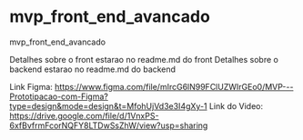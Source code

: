 # mvp_front_end_avancado
mvp_front_end_avancado


Detalhes sobre o front estarao no readme.md do front
Detalhes sobre o backend estarao no readme.md do backend

Link Figma: https://www.figma.com/file/mIrcG6lN99FClUZWIrGEo0/MVP---Prototipacao-com-Figma?type=design&mode=design&t=MfohUjVd3e3I4gXy-1 
Link do Video: https://drive.google.com/file/d/1VnxPS-6xfBvfrmFcorNQFY8LTDwSsZhW/view?usp=sharing